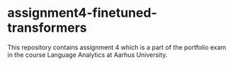 # assignment4-finetuned-transformers
This repository contains assignment 4 which is a part of the portfolio exam in the course Language Analytics at Aarhus University.

